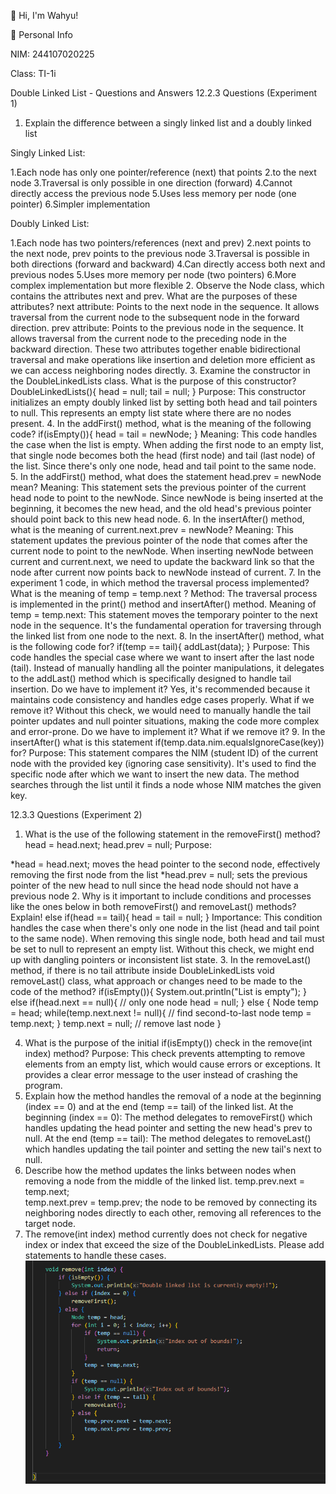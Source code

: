 👋 Hi, I'm Wahyu!

📌 Personal Info

NIM: 244107020225

Class: TI-1i

Double Linked List - Questions and Answers
12.2.3 Questions (Experiment 1)
1. Explain the difference between a singly linked list and a doubly linked list

Singly Linked List:

1.Each node has only one pointer/reference (next) that points 2.to the next node
3.Traversal is only possible in one direction (forward)
4.Cannot directly access the previous node
5.Uses less memory per node (one pointer)
6.Simpler implementation

Doubly Linked List:

1.Each node has two pointers/references (next and prev)
2.next points to the next node, prev points to the previous node
3.Traversal is possible in both directions (forward and backward)
4.Can directly access both next and previous nodes
5.Uses more memory per node (two pointers)
6.More complex implementation but more flexible
2. Observe the Node class, which contains the attributes next and prev. What are the
purposes of these attributes?
next attribute: Points to the next node in the sequence. It allows traversal from the current node to the subsequent node in the forward direction.
prev attribute: Points to the previous node in the sequence. It allows traversal from the current node to the preceding node in the backward direction.
These two attributes together enable bidirectional traversal and make operations like insertion and deletion more efficient as we can access neighboring nodes directly.
3. Examine the constructor in the DoubleLinkedLists class. What is the purpose of this
constructor?
DoubleLinkedLists(){
    head = null;
    tail = null;
}
Purpose: This constructor initializes an empty doubly linked list by setting both head and tail pointers to null. This represents an empty list state where there are no nodes present.
4. In the addFirst() method, what is the meaning of the following code?
if(isEmpty()){
     head = tail = newNode;
}
Meaning: This code handles the case when the list is empty. When adding the first node to an empty list, that single node becomes both the head (first node) and tail (last node) of the list. Since there's only one node, head and tail point to the same node.
5. In the addFirst() method, what does the statement head.prev = newNode mean?
Meaning: This statement sets the previous pointer of the current head node to point to the newNode. Since newNode is being inserted at the beginning, it becomes the new head, and the old head's previous pointer should point back to this new head node.
6. In the insertAfter() method, what is the meaning of current.next.prev = newNode?
Meaning: This statement updates the previous pointer of the node that comes after the current node to point to the newNode. When inserting newNode between current and current.next, we need to update the backward link so that the node after current now points back to newNode instead of current.
7. In the experiment 1 code, in which method the traversal process implemented? What is
the meaning of temp = temp.next ?
Method: The traversal process is implemented in the print() method and insertAfter() method.
Meaning of temp = temp.next: This statement moves the temporary pointer to the next node in the sequence. It's the fundamental operation for traversing through the linked list from one node to the next.
8. In the insertAfter() method, what is the following code for?
if(temp == tail){
     addLast(data);
}
Purpose: This code handles the special case where we want to insert after the last node (tail). Instead of manually handling all the pointer manipulations, it delegates to the addLast() method which is specifically designed to handle tail insertion.
Do we have to implement it? Yes, it's recommended because it maintains code consistency and handles edge cases properly.
What if we remove it? Without this check, we would need to manually handle the tail pointer updates and null pointer situations, making the code more complex and error-prone.
Do we have to implement it? What if we remove it?
9. In the insertAfter() what is this statement if(temp.data.nim.equalsIgnoreCase(key)) for?
Purpose: This statement compares the NIM (student ID) of the current node with the provided key (ignoring case sensitivity). It's used to find the specific node after which we want to insert the new data. The method searches through the list until it finds a node whose NIM matches the given key.

12.3.3 Questions (Experiment 2)
1. What is the use of the following statement in the removeFirst() method?
head = head.next;
head.prev = null;
Purpose:

*head = head.next; moves the head pointer to the second node, effectively removing the first node from the list
*head.prev = null; sets the previous pointer of the new head to null since the head node should not have a previous node
2. Why is it important to include conditions and processes like the ones below in both
removeFirst() and removeLast() methods? Explain!
else if(head == tail){
head = tail = null;
}
Importance: This condition handles the case when there's only one node in the list (head and tail point to the same node). When removing this single node, both head and tail must be set to null to represent an empty list. Without this check, we might end up with dangling pointers or inconsistent list state.
3. In the removeLast() method, if there is no tail attribute inside DoubleLinkedLists
void removeLast()
class, what approach or changes need to be made to the code of the method?
if(isEmpty()){
        System.out.println("List is empty");
    } else if(head.next == null){ // only one node
        head = null;
    } else {
        Node temp = head;
        while(temp.next.next != null){ // find second-to-last node
            temp = temp.next;
        }
        temp.next = null; // remove last node
    }

4. What is the purpose of the initial if(isEmpty()) check in the remove(int index)
method?
Purpose: This check prevents attempting to remove elements from an empty list, which would cause errors or exceptions. It provides a clear error message to the user instead of crashing the program.
5. Explain how the method handles the removal of a node at the beginning (index == 0) and at the end (temp == tail) of the linked list.
At the beginning (index == 0): The method delegates to removeFirst() which handles updating the head pointer and setting the new head's prev to null.
At the end (temp == tail): The method delegates to removeLast() which handles updating the tail pointer and setting the new tail's next to null.
6. Describe how the method updates the links between nodes when removing a node
from the middle of the linked list.
temp.prev.next = temp.next;  
temp.next.prev = temp.prev;
 the node to be removed by connecting its neighboring nodes directly to each other, removing all references to the target node.
7. The remove(int index) method currently does not check for negative index or index
that exceed the size of the DoubleLinkedLists. Please add statements to handle these
cases.
![Screenshot](img/image1.png)